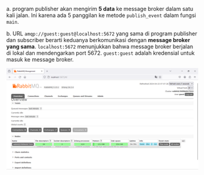 a. program publisher akan mengirim **5 data** ke message broker dalam satu kali jalan. Ini karena ada 5 panggilan ke metode `publish_event` dalam fungsi `main`.

b. URL `amqp://guest:guest@localhost:5672` yang sama di program publisher dan subscriber berarti keduanya berkomunikasi dengan **message broker yang sama**. `localhost:5672` menunjukkan bahwa message broker berjalan di lokal dan mendengarkan port 5672. `guest:guest` adalah kredensial untuk masuk ke message broker.

![alt text](running-rabbitmq.png)
